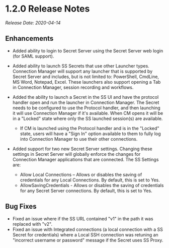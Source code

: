 [title]: # (1.2.0 Release)
[tags]: # (release notes)
[priority]: # (894)
# 1.2.0 Release Notes

*Release Date: 2020-04-14*

## Enhancements

* Added ability to login to Secret Server using the Secret Server web login (for SAML support).
* Added ability to launch SS Secrets that use other Launcher types. Connection Manager will support any launcher that is supported by Secret Server and includes, but is not limited to: PowerShell, CmdLine, MS Word, Notepad, Excel. These launchers also support opening a Tab in Connection Manager, session recording and workflows.
* Added the ability to launch a Secret in the SS UI and have the protocol handler open and run the launcher in Connection Manager. The Secret needs to be configured to use the Protocol handler, and then launching it will use Connection Manager if it's available. When CM opens it will be in a "Locked" state where only the SS launched session(s) are available.

  * If CM is launched using the Protocol handler and is in the "Locked" state, users will have a "Sign In" option available to them to fully log into Connection Manager to use their other connections.
* Added support for two new Secret Server settings. Changing these settings in Secret Server will globally enforce the changes for Connection Manager applications that are connected. The SS Settings are:

  * Allow Local Connections – Allows or disables the saving of credentials for any Local Connections. By default, this is set to Yes.
  * AllowSavingCredentials - Allows or disables the saving of credentials for any Secret Server connections. By default, this is set to Yes.

## Bug Fixes

* Fixed an issue where if the SS URL contained "v1" in the path it was replaced with "v2".
* Fixed an issue with Integrated connections (a local connection with a SS Secret for credentials) where a Local SSH connection was retuning an "incorrect username or password" message if the Secret uses SS Proxy.
